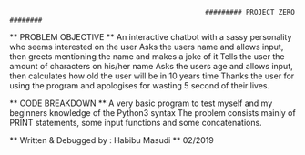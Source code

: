                                                     ######### PROJECT ZERO ########
                                                    
                                                    

** PROBLEM OBJECTIVE **
An interactive chatbot with a sassy personality who seems interested on the user
Asks the users name and allows input, then greets mentioning the name and makes a joke of it
Tells the user the amount of characters on his/her name
Asks the users age and allows input, then calculates how old the user will be in 10 years time
Thanks the user for using the program and apologises for wasting 5 second of their lives.





** CODE BREAKDOWN ** 
A very basic program to test myself and my beginners knowledge of the Python3 syntax
The problem consists mainly of PRINT statements, some input functions and some concatenations.


** Written & Debugged by : Habibu Masudi
** 02/2019 
